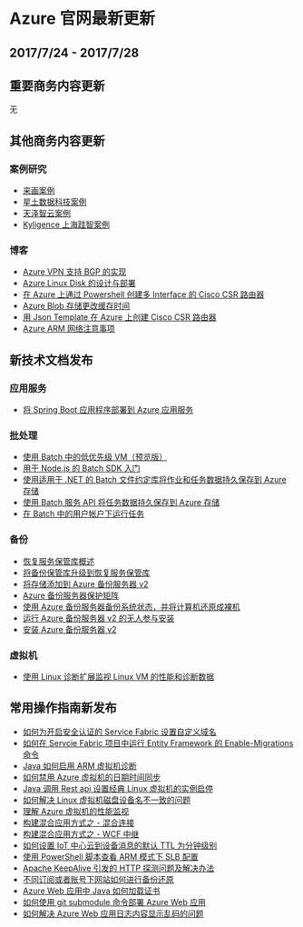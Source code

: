<properties
	pageTitle="Azure 官网本周更新 | Azure"
    description="Azure 官网本周更新"
    services=""
    documentationCenter=""
    authors=""
    manager=""
    editor=""
    tags=""/>

<tags ms.service="weekly-updates" ms.date="" wacn.date="" wacn.lang="cn"/>

# Azure 官网最新更新
## 2017/7/24 - 2017/7/28
## 重要商务内容更新
无

## 其他商务内容更新
### 案例研究
<ul>
<li><a id="weekly-updates-7-24_casestudy-laihua" href="/partnerancasestudy/case-studies/laihua/">来画案例</a></li>
<li><a id="weekly-updates-7-24_casestudy-c2engine" href="/partnerancasestudy/case-studies/c2engine/">星土数据科技案例</a></li>
<li><a id="weekly-updates-7-24_casestudy-cyberinsight" href="/partnerancasestudy/case-studies/cyberinsight/">天泽智云案例</a></li>
<li><a id="weekly-updates-7-24_casestudy-kyligence" href="/partnerancasestudy/case-studies/kyligence/">Kyligence 上海跬智案例</a></li>
</ul>

### 博客
<ul>
<li><a id="weekly-updates-7-24_blog-VPN_BGP" href="/blog/2017/07/28/VPN_BGP/">Azure VPN 支持 BGP 的实现</a></li>
<li><a id="weekly-updates-7-24_blog-AzureLinuxDiskDesignandDeployment" href="/blog/2017/07/28/AzureLinuxDiskDesignandDeployment/">Azure Linux Disk 的设计与部署</a></li>
<li><a id="weekly-updates-7-24_blog-UsePowerShellCreateMutiInterfaceCiscoCSRRouter" href="/blog/2017/07/28/UsePowerShellCreateMutiInterfaceCiscoCSRRouter/">在 Azure 上通过 Powershell 创建多 Interface 的 Cisco CSR 路由器</a></li>
<li><a id="weekly-updates-7-24_blog-AzureBlobCacheTime" href="/blog/2017/07/28/AzureBlobCacheTime/">Azure Blob 存储更改缓存时间</a></li>
<li><a id="weekly-updates-7-24_blog-JsonTemplateCreateCSR" href="/blog/2017/07/28/JsonTemplateCreateCSR/">用 Json Template 在 Azure 上创建 Cisco CSR 路由器</a></li>
<li><a id="weekly-updates-7-24_blog-VNetConfigurationNoticeUnderAzuerARM" href="/blog/2017/07/28/VNetConfigurationNoticeUnderAzuerARM/">Azure ARM 网络注意事项</a></li>
</ul>

## 新技术文档发布
### 应用服务
<ul>
<li><a id="weekly-updates-7-24_docs-app-service-deploy-spring-boot-web-app-on-azure" href="//docs.azure.cn/zh-cn/app-service/app-service-deploy-spring-boot-web-app-on-azure">将 Spring Boot 应用程序部署到 Azure 应用服务</a></li>
</ul>

### 批处理
<ul>
<li><a id="weekly-updates-7-24_docs-batch-low-pri-vms" href="//docs.azure.cn/zh-cn/batch/batch-low-pri-vms">使用 Batch 中的低优先级 VM（预览版）</a></li>
<li><a id="weekly-updates-7-24_docs-batch-nodejs-get-started" href="//docs.azure.cn/zh-cn/batch/batch-nodejs-get-started">用于 Node.js 的 Batch SDK 入门</a></li>
<li><a id="weekly-updates-7-24_docs-batch-task-output-file-conventions" href="//docs.azure.cn/zh-cn/batch/batch-task-output-file-conventions">使用适用于 .NET 的 Batch 文件约定库将作业和任务数据持久保存到 Azure 存储</a></li>
<li><a id="weekly-updates-7-24_docs-batch-task-output-files" href="//docs.azure.cn/zh-cn/batch/batch-task-output-files">使用 Batch 服务 API 将任务数据持久保存到 Azure 存储</a></li>
<li><a id="weekly-updates-7-24_docs-batch-user-accounts" href="//docs.azure.cn/zh-cn/batch/batch-user-accounts">在 Batch 中的用户帐户下运行任务</a></li>
</ul>

### 备份
<ul>
<li><a id="weekly-updates-7-24_docs-backup-azure-recovery-services-vault-overview" href="//docs.azure.cn/zh-cn/backup/backup-azure-recovery-services-vault-overview">恢复服务保管库概述</a></li>
<li><a id="weekly-updates-7-24_docs-backup-azure-upgrade-backup-to-recovery-services" href="//docs.azure.cn/zh-cn/backup/backup-azure-upgrade-backup-to-recovery-services">将备份保管库升级到恢复服务保管库</a></li>
<li><a id="weekly-updates-7-24_docs-backup-mabs-add-storage" href="//docs.azure.cn/zh-cn/backup/backup-mabs-add-storage">将存储添加到 Azure 备份服务器 v2</a></li>
<li><a id="weekly-updates-7-24_docs-backup-mabs-protection-matrix" href="//docs.azure.cn/zh-cn/backup/backup-mabs-protection-matrix">Azure 备份服务器保护矩阵</a></li>
<li><a id="weekly-updates-7-24_docs-backup-mabs-system-state-and-bmr" href="//docs.azure.cn/zh-cn/backup/backup-mabs-system-state-and-bmr">使用 Azure 备份服务器备份系统状态，并将计算机还原成裸机</a></li>
<li><a id="weekly-updates-7-24_docs-backup-mabs-unattended-install" href="//docs.azure.cn/zh-cn/backup/backup-mabs-unattended-install">运行 Azure 备份服务器 v2 的无人参与安装</a></li>
<li><a id="weekly-updates-7-24_docs-backup-mabs-upgrade-to-v2" href="//docs.azure.cn/zh-cn/backup/backup-mabs-upgrade-to-v2">安装 Azure 备份服务器 v2</a></li>
</ul>

### 虚拟机
<ul>
<li><a id="weekly-updates-7-24_docs-diagnostic-extension-v2" href="//docs.azure.cn/zh-cn/virtual-machines/linux/classic/diagnostic-extension-v2">使用 Linux 诊断扩展监视 Linux VM 的性能和诊断数据</a></li>
</ul>

## 常用操作指南新发布
<ul>
<li><a id="weekly-updates-7-24_docs-aog-service-fabric-howto-set-custom-domain-for-security-authentication" href="//docs.azure.cn/zh-cn/articles/compute/aog-service-fabric-howto-set-custom-domain-for-security-authentication">如何为开启安全认证的 Service Fabric 设置自定义域名</a></li>
<li><a id="weekly-updates-7-24_docs-aog-service-fabric-qa-run-entity-framework-enable-migrations" href="//docs.azure.cn/zh-cn/articles/compute/aog-service-fabric-qa-run-entity-framework-enable-migrations">如何在 Servcie Fabric 项目中运行 Entity Framework 的 Enable-Migrations 命令</a></li>
<li><a id="weekly-updates-7-24_docs-aog-virtual-machines-arm-howto-enable-diagnostics-with-java-rest-api" href="//docs.azure.cn/zh-cn/articles/compute/aog-virtual-machines-arm-howto-enable-diagnostics-with-java-rest-api">Java 如何启用 ARM 虚拟机诊断</a></li>
<li><a id="weekly-updates-7-24_docs-aog-virtual-machines-howto-disable-time-sync" href="//docs.azure.cn/zh-cn/articles/compute/aog-virtual-machines-howto-disable-time-sync">如何禁用 Azure 虚拟机的日期时间同步</a></li>
<li><a id="weekly-updates-7-24_docs-aog-virtual-machines-linux-classic-howto-start-role-with-java-rest-api" href="//docs.azure.cn/zh-cn/articles/compute/aog-virtual-machines-linux-classic-howto-start-role-with-java-rest-api">Java 调用 Rest api 设置经典 Linux 虚拟机的实例启停</a></li>
<li><a id="weekly-updates-7-24_docs-aog-virtual-machines-linux-qa-disk-name-inconsistent" href="//docs.azure.cn/zh-cn/articles/compute/aog-virtual-machines-linux-qa-disk-name-inconsistent">如何解决 Linux 虚拟机磁盘设备名不一致的问题</a></li>
<li><a id="weekly-updates-7-24_docs-aog-virtual-machines-performance-monitor-guidance" href="//docs.azure.cn/zh-cn/articles/compute/aog-virtual-machines-performance-monitor-guidance">理解 Azure 虚拟机的性能监视</a></li>
<li><a id="weekly-updates-7-24_docs-aog-service-bus-relay-connect-on-primeses-apps-to-outside-world-via-hybrid-connections" href="//docs.azure.cn/zh-cn/articles/enterprise-integration/aog-service-bus-relay-connect-on-primeses-apps-to-outside-world-via-hybrid-connections">构建混合应用方式之 - 混合连接</a></li>
<li><a id="weekly-updates-7-24_docs-aog-service-bus-relay-connect-on-primeses-apps-to-outside-world-via-wcf-relay" href="//docs.azure.cn/zh-cn/articles/enterprise-integration/aog-service-bus-relay-connect-on-primeses-apps-to-outside-world-via-wcf-relay">构建混合应用方式之 - WCF 中继</a></li>
<li><a id="weekly-updates-7-24_docs-aog-iot-hub-qa-c2d-message-ttl-set-minute-level" href="//docs.azure.cn/zh-cn/articles/internet-of-things/aog-iot-hub-qa-c2d-message-ttl-set-minute-level">如何设置 IoT 中心云到设备消息的默认 TTL 为分钟级别</a></li>
<li><a id="weekly-updates-7-24_docs-aog-load-balancer-arm-settings-via-powershell" href="//docs.azure.cn/zh-cn/articles/networking/aog-load-balancer-arm-settings-via-powershell">使用 PowerShell 脚本查看 ARM 模式下 SLB 配置</a></li>
<li><a id="weekly-updates-7-24_docs-aog-load-balancer-qa-apache-keepalive-cause-http-detection-error" href="//docs.azure.cn/zh-cn/articles/networking/aog-load-balancer-qa-apache-keepalive-cause-http-detection-error">Apache KeepAlive 引发的 HTTP 探测问题及解决办法</a></li>
<li><a id="weekly-updates-7-24_docs-aog-web-apps-howto-backup-through-different-subscriptions" href="//docs.azure.cn/zh-cn/articles/web-mobile/aog-web-apps-howto-backup-through-different-subscriptions">不同订阅或者账号下网站如何进行备份还原</a></li>
<li><a id="weekly-updates-7-24_docs-aog-web-apps-howto-load-cer-with-java" href="//docs.azure.cn/zh-cn/articles/web-mobile/aog-web-apps-howto-load-cer-with-java">Azure Web 应用中 Java 如何加载证书</a></li>
<li><a id="weekly-updates-7-24_docs-aog-web-apps-qa-deploy-by-git-command" href="//docs.azure.cn/zh-cn/articles/web-mobile/aog-web-apps-qa-deploy-by-git-command">如何使用 git submodule 命令部署 Azure Web 应用</a></li>
<li><a id="weekly-updates-7-24_docs-aog-web-apps-qa-log-messy-code" href="//docs.azure.cn/zh-cn/articles/web-mobile/aog-web-apps-qa-log-messy-code">如何解决 Azure Web 应用日志内容显示乱码的问题</a></li>
</ul>